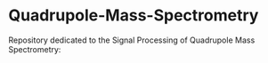 # Quadrupole-Mass-Spectrometry
Repository dedicated to the Signal Processing of Quadrupole Mass Spectrometry: 
